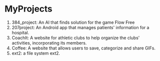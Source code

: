 ﻿# MyProjects

1. 384_project: An AI that finds solution for the game Flow Free
2. 207project: An Android app that manages patients' information for a hospital.
3. CoachIt: A website for athletic clubs to help organize the clubs' activities, incorporating its members. 
4. Coffee: A website that allows users to save, categorize and share GIFs.
5. ext2: a file system ext2.
